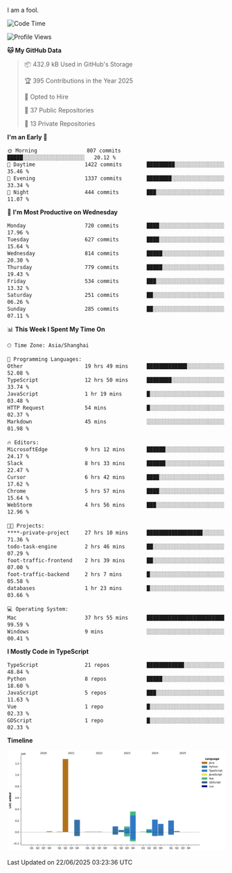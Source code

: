 I am a fool.

<!--START_SECTION:waka-->
![Code Time](http://img.shields.io/badge/Code%20Time-3%2C197%20hrs%2032%20mins-blue)

![Profile Views](http://img.shields.io/badge/Profile%20Views-1-blue)

**🐱 My GitHub Data** 

> 📦 432.9 kB Used in GitHub's Storage 
 > 
> 🏆 395 Contributions in the Year 2025
 > 
> 💼 Opted to Hire
 > 
> 📜 37 Public Repositories 
 > 
> 🔑 13 Private Repositories 
 > 
**I'm an Early 🐤** 

```text
🌞 Morning                807 commits         █████░░░░░░░░░░░░░░░░░░░░   20.12 % 
🌆 Daytime                1422 commits        █████████░░░░░░░░░░░░░░░░   35.46 % 
🌃 Evening                1337 commits        ████████░░░░░░░░░░░░░░░░░   33.34 % 
🌙 Night                  444 commits         ███░░░░░░░░░░░░░░░░░░░░░░   11.07 % 
```
📅 **I'm Most Productive on Wednesday** 

```text
Monday                   720 commits         ████░░░░░░░░░░░░░░░░░░░░░   17.96 % 
Tuesday                  627 commits         ████░░░░░░░░░░░░░░░░░░░░░   15.64 % 
Wednesday                814 commits         █████░░░░░░░░░░░░░░░░░░░░   20.30 % 
Thursday                 779 commits         █████░░░░░░░░░░░░░░░░░░░░   19.43 % 
Friday                   534 commits         ███░░░░░░░░░░░░░░░░░░░░░░   13.32 % 
Saturday                 251 commits         ██░░░░░░░░░░░░░░░░░░░░░░░   06.26 % 
Sunday                   285 commits         ██░░░░░░░░░░░░░░░░░░░░░░░   07.11 % 
```


📊 **This Week I Spent My Time On** 

```text
🕑︎ Time Zone: Asia/Shanghai

💬 Programming Languages: 
Other                    19 hrs 49 mins      █████████████░░░░░░░░░░░░   52.08 % 
TypeScript               12 hrs 50 mins      ████████░░░░░░░░░░░░░░░░░   33.74 % 
JavaScript               1 hr 19 mins        █░░░░░░░░░░░░░░░░░░░░░░░░   03.48 % 
HTTP Request             54 mins             █░░░░░░░░░░░░░░░░░░░░░░░░   02.37 % 
Markdown                 45 mins             ░░░░░░░░░░░░░░░░░░░░░░░░░   01.98 % 

🔥 Editors: 
MicrosoftEdge            9 hrs 12 mins       ██████░░░░░░░░░░░░░░░░░░░   24.17 % 
Slack                    8 hrs 33 mins       ██████░░░░░░░░░░░░░░░░░░░   22.47 % 
Cursor                   6 hrs 42 mins       ████░░░░░░░░░░░░░░░░░░░░░   17.62 % 
Chrome                   5 hrs 57 mins       ████░░░░░░░░░░░░░░░░░░░░░   15.64 % 
WebStorm                 4 hrs 56 mins       ███░░░░░░░░░░░░░░░░░░░░░░   12.96 % 

🐱‍💻 Projects: 
****-private-project     27 hrs 10 mins      ██████████████████░░░░░░░   71.36 % 
todo-task-engine         2 hrs 46 mins       ██░░░░░░░░░░░░░░░░░░░░░░░   07.29 % 
foot-traffic-frontend    2 hrs 39 mins       ██░░░░░░░░░░░░░░░░░░░░░░░   07.00 % 
foot-traffic-backend     2 hrs 7 mins        █░░░░░░░░░░░░░░░░░░░░░░░░   05.58 % 
databases                1 hr 23 mins        █░░░░░░░░░░░░░░░░░░░░░░░░   03.66 % 

💻 Operating System: 
Mac                      37 hrs 55 mins      █████████████████████████   99.59 % 
Windows                  9 mins              ░░░░░░░░░░░░░░░░░░░░░░░░░   00.41 % 
```

**I Mostly Code in TypeScript** 

```text
TypeScript               21 repos            ████████████░░░░░░░░░░░░░   48.84 % 
Python                   8 repos             █████░░░░░░░░░░░░░░░░░░░░   18.60 % 
JavaScript               5 repos             ███░░░░░░░░░░░░░░░░░░░░░░   11.63 % 
Vue                      1 repo              █░░░░░░░░░░░░░░░░░░░░░░░░   02.33 % 
GDScript                 1 repo              █░░░░░░░░░░░░░░░░░░░░░░░░   02.33 % 
```



**Timeline**

![Lines of Code chart](https://raw.githubusercontent.com/VeejaLiu/VeejaLiu/master/assets/bar_graph.png)


 Last Updated on 22/06/2025 03:23:36 UTC
<!--END_SECTION:waka-->
